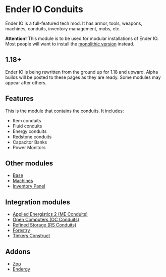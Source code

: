 # Ender IO Conduits
Ender IO is a full-featured tech mod. It has armor, tools, weapons, machines, conduits, inventory management, mobs, etc.

**Attention!** This module is to be used for modular installations of Ender IO. Most people will want to install the [monolithic version](https://modrinth.com/mod/enderio) instead.

## 1.18+
Ender IO is being rewritten from the ground up for 1.18 and upward.
Alpha builds will be posted to these pages as they are ready.
Some modules may appear after others.

## Features
This is the module that contains the conduits. It includes:
- Item conduits
- Fluid conduits
- Energy conduits
- Redstone conduits
- Capacitor Banks
- Power Monitors

## Other modules
- [Base](https://modrinth.com/mod/enderio-base)
- [Machines](https://modrinth.com/mod/enderio-machines)
- [Inventory Panel](https://modrinth.com/mod/enderio-invpanel)

## Integration modules
- [Applied Energistics 2 (ME Conduits)](https://modrinth.com/mod/enderio-ae2-conduits)
- [Open Computers (OC Conduits)](https://modrinth.com/mod/enderio-oc-conduits)
- [Refined Storage (RS Conduits)](https://modrinth.com/mod/enderio-rs-conduits)
- [Forestry](https://modrinth.com/mod/enderio-forestry)
- [Tinkers Construct](https://modrinth.com/mod/enderio-tic)

## Addons
- [Zoo](https://modrinth.com/mod/enderio-zoo)
- [Endergy](https://modrinth.com/mod/enderio-endergy)